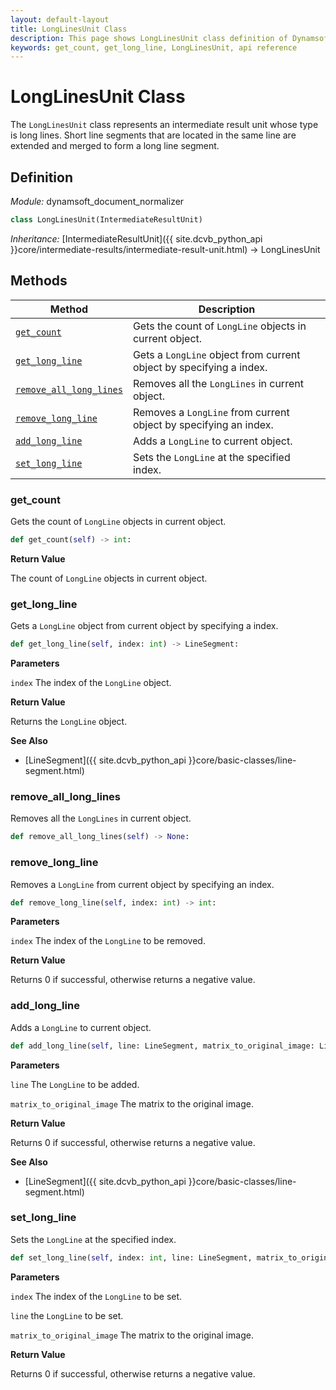```yaml
---
layout: default-layout
title: LongLinesUnit Class
description: This page shows LongLinesUnit class definition of Dynamsoft Document Normalizer SDK Python Edition.
keywords: get_count, get_long_line, LongLinesUnit, api reference
---
```


# LongLinesUnit Class

The `LongLinesUnit` class represents an intermediate result unit whose type is long lines. Short line segments that are located in the same line are extended and merged to form a long line segment.

## Definition

*Module:* dynamsoft_document_normalizer

```python
class LongLinesUnit(IntermediateResultUnit)
```

*Inheritance:* [IntermediateResultUnit]({{ site.dcvb_python_api }}core/intermediate-results/intermediate-result-unit.html) -> LongLinesUnit

## Methods

| Method | Description |
|--------|-------------|
| [`get_count`](#get_count) | Gets the count of `LongLine` objects in current object.|
| [`get_long_line`](#get_long_line) | Gets a `LongLine` object from current object by specifying a index. |
| [`remove_all_long_lines`](#remove_all_long_lines) | Removes all the `LongLines` in current object. |
| [`remove_long_line`](#remove_long_line) | Removes a `LongLine` from current object by specifying an index. |
| [`add_long_line`](#add_long_line) | Adds a `LongLine` to current object. |
| [`set_long_line`](#set_long_line) | Sets the `LongLine` at the specified index. |

### get_count

Gets the count of `LongLine` objects in current object.

```python
def get_count(self) -> int:
```

**Return Value**

The count of `LongLine` objects in current object.

### get_long_line

Gets a `LongLine` object from current object by specifying a index.

```python
def get_long_line(self, index: int) -> LineSegment:
```

**Parameters**

`index` The index of the `LongLine` object.

**Return Value**

Returns the `LongLine` object.

**See Also**

* [LineSegment]({{ site.dcvb_python_api }}core/basic-classes/line-segment.html)

### remove_all_long_lines

Removes all the `LongLines` in current object.

```python
def remove_all_long_lines(self) -> None:
```

### remove_long_line

Removes a `LongLine` from current object by specifying an index.

```python
def remove_long_line(self, index: int) -> int:
```

**Parameters**

`index` The index of the `LongLine` to be removed.

**Return Value**

Returns 0 if successful, otherwise returns a negative value.

### add_long_line

Adds a `LongLine` to current object.

```python
def add_long_line(self, line: LineSegment, matrix_to_original_image: List[float] = IDENTITY_MATRIX) -> int:
```

**Parameters**

`line` The `LongLine` to be added.

`matrix_to_original_image` The matrix to the original image.

**Return Value**

Returns 0 if successful, otherwise returns a negative value.

**See Also**

* [LineSegment]({{ site.dcvb_python_api }}core/basic-classes/line-segment.html)

### set_long_line

Sets the `LongLine` at the specified index.

```python
def set_long_line(self, index: int, line: LineSegment, matrix_to_original_image: List[float] = IDENTITY_MATRIX) -> int:
```

**Parameters**

`index` The index of the `LongLine` to be set.

`line` the `LongLine` to be set.

`matrix_to_original_image` The matrix to the original image.

**Return Value**

Returns 0 if successful, otherwise returns a negative value.
